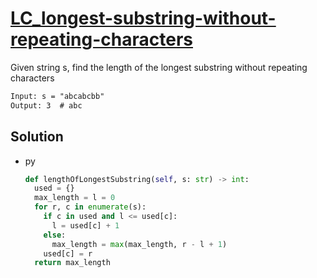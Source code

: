# [LC_longest-substring-without-repeating-characters](https://leetcode.com/problems/longest-substring-without-repeating-characters)

Given string s, find the length of the longest substring without repeating characters

```txt
Input: s = "abcabcbb"
Output: 3  # abc
```

## Solution

* py

  ```py
  def lengthOfLongestSubstring(self, s: str) -> int:
    used = {}
    max_length = l = 0
    for r, c in enumerate(s):
      if c in used and l <= used[c]:
        l = used[c] + 1
      else:
        max_length = max(max_length, r - l + 1)
      used[c] = r
    return max_length
  ```
